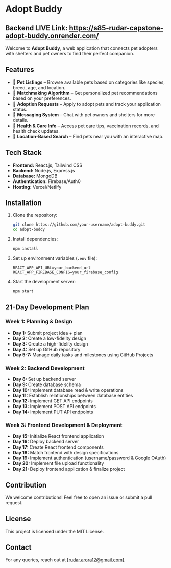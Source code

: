 # Adopt Buddy

## Backend LIVE Link: https://s85-rudar-capstone-adopt-buddy.onrender.com/
Welcome to **Adopt Buddy**, a web application that connects pet adopters with shelters and pet owners to find their perfect companion. 

## Features
- 🐾 **Pet Listings** – Browse available pets based on categories like species, breed, age, and location.
- 💖 **Matchmaking Algorithm** – Get personalized pet recommendations based on your preferences.
- 🏡 **Adoption Requests** – Apply to adopt pets and track your application status.
- 📩 **Messaging System** – Chat with pet owners and shelters for more details.
- 🏥 **Health & Care Info** – Access pet care tips, vaccination records, and health check updates.
- 📍 **Location-Based Search** – Find pets near you with an interactive map.

## Tech Stack
- **Frontend:** React.js, Tailwind CSS
- **Backend:** Node.js, Express.js
- **Database:** MongoDB
- **Authentication:** Firebase/Auth0
- **Hosting:** Vercel/Netlify

## Installation

1. Clone the repository:
   ```sh
   git clone https://github.com/your-username/adopt-buddy.git
   cd adopt-buddy
   ```
2. Install dependencies:
   ```sh
   npm install
   ```
3. Set up environment variables (`.env` file):
   ```env
   REACT_APP_API_URL=your_backend_url
   REACT_APP_FIREBASE_CONFIG=your_firebase_config
   ```
4. Start the development server:
   ```sh
   npm start
   ```

## 21-Day Development Plan

### **Week 1: Planning & Design**
- **Day 1:** Submit project idea + plan
- **Day 2:** Create a low-fidelity design
- **Day 3:** Create a high-fidelity design
- **Day 4:** Set up GitHub repository
- **Day 5-7:** Manage daily tasks and milestones using GitHub Projects

### **Week 2: Backend Development**
- **Day 8:** Set up backend server
- **Day 9:** Create database schema
- **Day 10:** Implement database read & write operations
- **Day 11:** Establish relationships between database entities
- **Day 12:** Implement GET API endpoints
- **Day 13:** Implement POST API endpoints
- **Day 14:** Implement PUT API endpoints

### **Week 3: Frontend Development & Deployment**
- **Day 15:** Initialize React frontend application
- **Day 16:** Deploy backend server
- **Day 17:** Create React frontend components
- **Day 18:** Match frontend with design specifications
- **Day 19:** Implement authentication (username/password & Google OAuth)
- **Day 20:** Implement file upload functionality
- **Day 21:** Deploy frontend application & finalize project

## Contribution
We welcome contributions! Feel free to open an issue or submit a pull request.

## License
This project is licensed under the MIT License.

## Contact
For any queries, reach out at [rudar.arora12@gmail.com].

